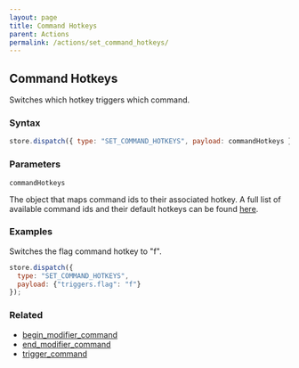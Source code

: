 ```yaml
---
layout: page
title: Command Hotkeys
parent: Actions
permalink: /actions/set_command_hotkeys/
---
```


## Command Hotkeys

Switches which hotkey triggers which command.

### Syntax

```js
store.dispatch({ type: "SET_COMMAND_HOTKEYS", payload: commandHotkeys });
```

### Parameters

`commandHotkeys`

The object that maps command ids to their associated hotkey. A full list of available command ids and their default hotkeys can be found [here](/externals/commands/).

### Examples

Switches the flag command hotkey to "f".

```js
store.dispatch({
  type: "SET_COMMAND_HOTKEYS",
  payload: {"triggers.flag": "f"}
});
```

### Related

- [begin_modifier_command](./begin_modifier_command.md)
- [end_modifier_command](./end_modifier_command.md)
- [trigger_command](./trigger_command.md)